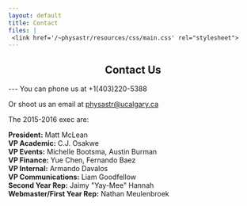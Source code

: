 ```yaml
---
layout: default
title: Contact
files: |
 <link href='/~physastr/resources/css/main.css' rel="stylesheet">
---
```

<h2 style="text-align: center">Contact Us</h2>
---
You can phone us at +1(403)220-5388

Or shoot us an email at <a style="color: #0166d3" href="mailto:physastr@ucalgary.ca">physastr@ucalgary.ca</a>

The 2015-2016 exec are:

**President:** Matt McLean  
**VP Academic:** C.J. Osakwe  
**VP Events:** Michelle Bootsma, Austin Burman  
**VP Finance:** Yue Chen, Fernando Baez  
**VP Internal:** Armando Davalos  
**VP Communications:** Liam Goodfellow  
**Second Year Rep:** Jaimy "Yay-Mee" Hannah  
**Webmaster/First Year Rep:** Nathan Meulenbroek